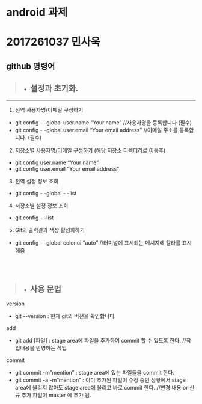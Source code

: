 # android 과제
2017261037 민사욱
=================


## github 명령어
> + ## **설정과 초기화.**
---


1. 전역 사용자명/이메일 구성하기
 * git config - -global user.name “Your name”                    //사용자명을 등록합니다 (필수)
 * git config - -global user.email “Your email address”         //이메일 주소를 등록합니다. (필수)

2. 저장소별 사용자명/이메일 구성하기 (해당 저장소 디렉터리로 이동후)
 * git config user.name “Your name”
 * git config user.email “Your email address”

3. 전역 설정 정보 조회
 * git config - -global - -list

4. 저장소별 설정 정보 조회
 * git config - -list

5. Git의 출력결과 색상 활성화하기
 * git config - -global color.ui “auto”       //터미널에 표시되는 메시지에 칼라를 표시해줌

<br></br>
> + ## **사용 문법**

version
* git --version  : 현재 git의 버전을 확인합니다.

add
* git add [파일] : stage area에 파일을 추가하여 commit 할 수 있도록 한다.
 //작업내용을 반영하는 작업
 
commit
* git commit -m”mention” : stage area에 있는 파일들을 commit 한다.
* git commit -a -m”mention” : 이미 추가된 파일이 수정 중인 상황에서 stage area에 올리지 않아도 stage area에 올리고 바로 commit 한다.
//변경 내용 or 신규 추가 파일이 master 에 추가 됨.

